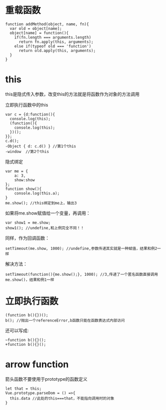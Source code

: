 # 重载函数

```
function addMethod(object, name, fn){
  var old = object[name];
  object[name] = function(){
    if(fn.length === arguments.length)
      return fn.apply(this, arguments);
    else if(typeof old === 'function')
      return old.apply(this, arguments);
  }
}
```

# this

this是隐式传入参数，改变this的方法就是将函数作为对象的方法调用

立即执行函数中的this

```
var c = {d:function(){
  console.log(this);
  (function(){
    console.log(this);
  })();
}};
c.d();
-Object { d: c.d() } //第1个this
-window  //第2个this
```

隐式绑定

```
var me = {
	a: 3,
	show:show
};
function show(){
	console.log(this.a);
}
me.show(); //this绑定到me上，输出3
```

如果将me.show赋值给一个变量，再调用：

```
var show1 = me.show;
show1(); //undefine,和上例完全不同！！
```

同样，作为回调函数：

```
setTimeout(me.show, 1000); //undefine,参数传递其实就是一种赋值，结果和例2一样
```

解决方法：

```
setTimeout(function(){me.show();}, 1000); //3,传递了一个匿名函数直接调用me.show()，结果和例1一样
```

# 立即执行函数

```
(function b(){})();
b(); //抛出一个referenceError,b函数只能在函数表达式内部访问
```

还可以写成:

```
~function b(){}();
+function b(){}();
```

# arrow function

箭头函数不要使用于prototype的函数定义

```
let that = this;
Vue.prototype.parseDom = () =>{
  this.data //此处的this===that，不能指向调用时的对象
}
```